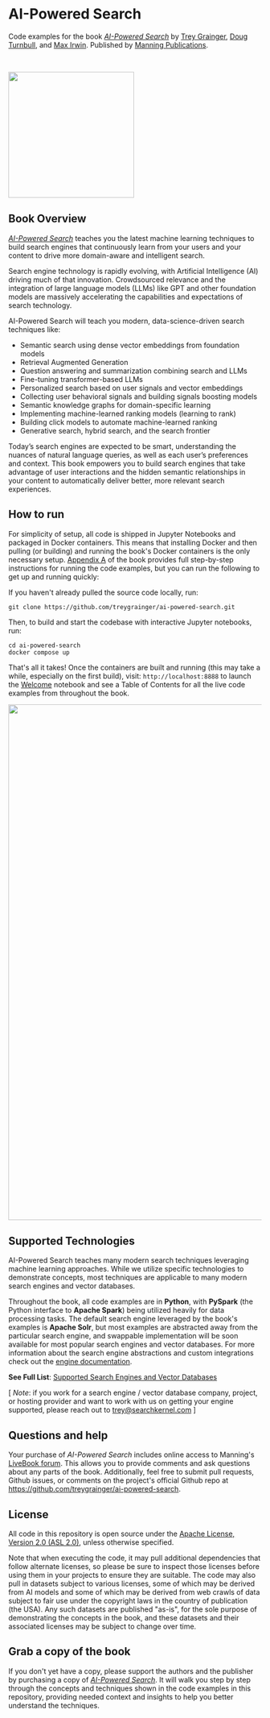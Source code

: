 # AI-Powered Search

Code examples for the book [_AI-Powered Search_](https://aipowerersearch.com) by [Trey Grainger](https://www.linkedin.com/in/treygrainger/), [Doug Turnbull](https://www.linkedin.com/in/softwaredoug/), and [Max Irwin](https://www.linkedin.com/in/maxirwin/). Published by [Manning Publications](https://www.manning.com).

<br/>

<a href="https://aipoweredsearch.com/the-book?origin=code-readme"><img 
src="https://aipoweredsearch.com/images/book-cover.jpg?origin=code-readme" 
width="250px"></a>

## Book Overview
[_AI-Powered Search_](https://aipowerersearch.com) teaches you the latest machine learning techniques to build search engines that continuously learn from your users and your content to drive more domain-aware and intelligent search.

Search engine technology is rapidly evolving, with Artificial Intelligence (AI) driving much of that innovation. Crowdsourced relevance and the integration of large language models (LLMs) like GPT and other foundation models are massively accelerating the capabilities and expectations of search technology.

AI-Powered Search will teach you modern, data-science-driven search techniques like: 
- Semantic search using dense vector embeddings from foundation models
- Retrieval Augmented Generation
- Question answering and summarization combining search and LLMs
- Fine-tuning transformer-based LLMs
- Personalized search based on  user signals and vector embeddings
- Collecting user behavioral signals and building signals boosting models
- Semantic knowledge graphs for domain-specific learning
- Implementing machine-learned ranking models (learning to rank)
- Building click models to automate machine-learned ranking
- Generative search, hybrid search, and the search frontier

Today’s search engines are expected to be smart, understanding the nuances of natural language queries, as well as each user’s preferences and context. This book empowers you to build search engines that take advantage of user interactions and the hidden semantic relationships in your content to automatically deliver better, more relevant search experiences.

## How to run
For simplicity of setup, all code is shipped in Jupyter Notebooks and packaged in Docker containers. This means that installing Docker and then pulling (or building) and running the book's Docker containers is the only necessary setup. [Appendix A](https://livebook.manning.com/book/ai-powered-search/appendix-a?origin=code-base) of the book provides full step-by-step instructions for running the code examples, but you can run the following to get up and running quickly:

If you haven't already pulled the source code locally, run:
```
git clone https://github.com/treygrainger/ai-powered-search.git
```

Then, to build and start the codebase with interactive Jupyter notebooks, run:
```
cd ai-powered-search
docker compose up
```

That's all it takes! Once the containers are built and running (this may take a while, especially on the first build), visit:
`http://localhost:8888` to launch the [Welcome](chapters/welcome.ipynb) notebook and see a Table of Contents for all the live code examples from throughout the book.

<img src="https://aipoweredsearch.com/images/welcome.ipynb.jpg?origin=code-readme" 
width="1024px"></a>

## Supported Technologies
AI-Powered Search teaches many modern search techniques leveraging machine learning approaches. While we utilize specific technologies to demonstrate concepts, most techniques are applicable to many modern search engines and vector databases.

Throughout the book, all code examples are in **Python**, with **PySpark** (the Python interface to **Apache Spark**) being utilized heavily for data processing tasks. The default search engine leveraged by the book's examples is **Apache Solr**, but most examples are abstracted away from the particular search engine, and swappable implementation will be soon available for most popular search engines and vector databases. For more information about the search engine abstractions and custom integrations check out the [engine documentation](engines/README.md).

**See Full List**: [Supported Search Engines and Vector Databases](engines/README.md)

[ *Note*: if you work for a search engine / vector database company, project, or hosting provider and want to work with us on getting your engine supported, please reach out to trey@searchkernel.com ]

## Questions and help
Your purchase of _AI-Powered Search_ includes online access to Manning's [LiveBook forum](https://livebook.manning.com/forum?product=graingert). This allows you to provide comments and ask questions about any parts of the book. Additionally, feel free to submit pull requests, Github issues, or comments on the project's official Github repo at https://github.com/treygrainger/ai-powered-search.

## License
All code in this repository is open source under the [Apache License, Version 2.0 (ASL 2.0)](https://www.apache.org/licenses/LICENSE-2.0), unless otherwise specified.

Note that when executing the code, it may pull additional dependencies that follow alternate licenses, so please be sure to inspect those licenses before using them in your projects to ensure they are suitable. The code may also pull in datasets subject to various licenses, some of which may be derived from AI models and some of which may be derived from web crawls of data subject to fair use under the copyright laws in the country of publication (the USA). Any such datasets are published "as-is", for the sole purpose of demonstrating the concepts in the book, and these datasets and their associated licenses may be subject to change over time.

## Grab a copy of the book
If you don't yet have a copy, please support the authors and the publisher by purchasing a copy of [_AI-Powered Search_](http://aipowerersearch.com). It will walk you step by step through the concepts and techniques shown in the code examples in this repository, providing needed context and insights to help you better understand the techniques.
